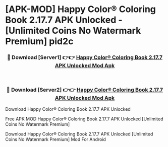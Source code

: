 # [APK-MOD] Happy Color®  Coloring Book 2.17.7 APK Unlocked - [Unlimited Coins No Watermark Premium] pid2c



<div align="center">
<h3>🔴 Download [Server1] 👉👉 <a href="https://momento.my/?title=Happy_Color®__Coloring_Book_2.17.7_APK_Unlocked">Happy Color®  Coloring Book 2.17.7 APK Unlocked Mod Apk</a></h3><br>

<h3>🔴 Download [Server2] 👉👉 <a href="https://momento.my/?title=Happy_Color®__Coloring_Book_2.17.7_APK_Unlocked">Happy Color®  Coloring Book 2.17.7 APK Unlocked Mod Apk</a></h3>
</div>



Download Happy Color®  Coloring Book 2.17.7 APK Unlocked 

Free APK MOD Happy Color®  Coloring Book 2.17.7 APK Unlocked [Unlimited Coins No Watermark Premium]

Download Happy Color®  Coloring Book 2.17.7 APK Unlocked [Unlimited Coins No Watermark Premium] Mod For Android

